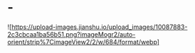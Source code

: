# -
![https://upload-images.jianshu.io/upload_images/10087883-2c3cbcaa1ba56b51.png?imageMogr2/auto-orient/strip%7CimageView2/2/w/684/format/webp]
